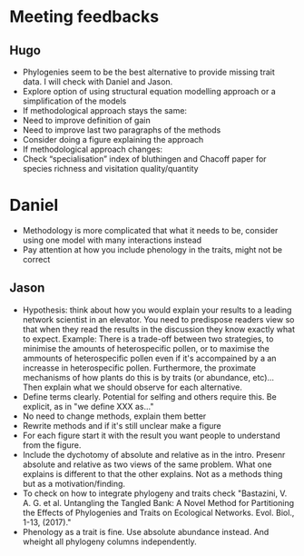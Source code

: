 # Meeting feedbacks

## Hugo

* Phylogenies seem to be the best alternative to provide missing trait data. I will check with Daniel and Jason. 
* Explore option of using structural equation modelling approach or a simplification of the models 
* If methodological approach stays the same: 
* Need to improve definition of gain
* Need to improve last two paragraphs of the methods
* Consider doing a figure explaining the approach 
* If methodological approach changes:
* Check “specialisation” index of bluthingen and Chacoff paper for species richness and visitation quality/quantity

# Daniel

* Methodology is more complicated that what it needs to be, consider using one model with many interactions instead
* Pay attention at how you include phenology in the traits, might not be correct

## Jason

* Hypothesis: think about how you would explain your results to a leading network scientist in an elevator. You need to predispose readers view so that when they read the results in the discussion they know exactly what to expect. Example: There is a trade-off between two strategies, to minimise the amounts of heterospecific pollen, or to maximise the ammounts of heterospecific pollen even if it's accompained by a an increasse in heterospecific pollen. Furthermore, the proximate mechanisms of how plants do this is by traits (or abundance, etc)... Then explain what we should observe for each alternative.
* Define terms clearly. Potential for selfing and others require this. Be explicit, as in "we define XXX as..."
* No need to change methods, explain them better
* Rewrite methods and if it's still unclear make a figure
* For each figure start it with the result you want people to understand from the figure.
* Include the dychotomy of absolute and relative as in the intro. Presenr absolute and relative as two views of the same problem. What one explains is different to that the other explains. Not as a methods thing but as a motivation/finding. 
* To check on how to integrate phylogeny and traits check "Bastazini, V. A. G. et al. Untangling the Tangled Bank: A Novel Method for Partitioning
the Effects of Phylogenies and Traits on Ecological Networks. Evol. Biol., 1-13, (2017)."
* Phenology as a trait is fine. Use absolute abundance instead. And wheight all phylogeny columns independently. 
